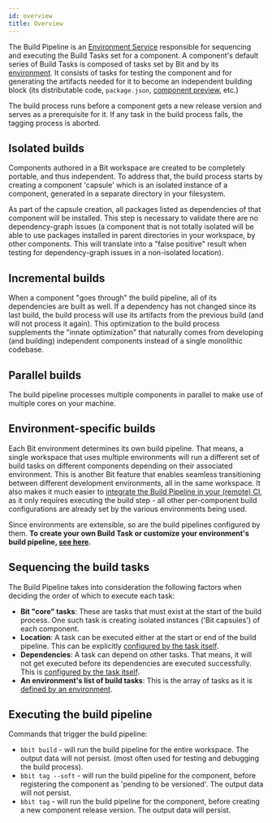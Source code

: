 ```yaml
---
id: overview
title: Overview
---
```

The Build Pipeline is an [Environment Service](/docs/environments/environment-services) responsible for sequencing and executing the Build Tasks set for a component. A component's default series of Build Tasks is composed of tasks set by Bit and by its [environment](/docs/environments/overview). It consists of tasks for testing the component and for generating the artifacts needed for it to become an independent building block (its distributable code, `package.json`, [component preview](todo), etc.)

The build process runs before a component gets a new release version and serves as a prerequisite for it. If any task in the build process fails, the tagging process is aborted.
## Isolated builds
Components authored in a Bit workspace are created to be completely portable, and thus independent. To address that, the build process starts by creating a component 'capsule' which is an isolated instance of a component, generated in a separate directory in your filesystem. 

As part of the capsule creation, all packages listed as dependencies of that component will be installed. This step is necessary to validate there are no dependency-graph issues (a component that is not totally isolated will be able to use packages installed in parent directories in your workspace, by other components. This will translate into a "false positive" result when testing for dependency-graph issues in a non-isolated location).
## Incremental builds
When a component "goes through" the build pipeline, all of its dependencies are built as well. If a dependency has not changed since its last build, the build process will use its artifacts from the previous build (and will not process it again). This optimization to the build process supplements the "innate optimization" that naturally comes from developing (and building) independent components instead of a single monolithic codebase.

## Parallel builds
The build pipeline processes multiple components in parallel to make use of multiple cores on your machine.

## Environment-specific builds
Each Bit environment determines its own build pipeline. That means, a single workspace that uses multiple environments will run a different set of build tasks on different components depending on their associated environment. This is another Bit feature that enables seamless transitioning between different development environments, all in the same workspace. It also makes it much easier to [integrate the Build Pipeline in your (remote) CI](/docs/getting-started/ci-cd), as it only requires executing the build step - all other per-component build configurations are already set by the various environments being used.

Since environments are extensible, so are the build pipelines configured by them. __To create your own Build Task or customize your environment's build pipeline, [see here](/docs/build-pipeline/create-build-task).__
## Sequencing the build tasks
The Build Pipeline takes into consideration the following factors when deciding the order of which to execute each task:
* __Bit "core" tasks__: These are tasks that must exist at the start of the build process. One such task is creating isolated instances ('Bit capsules') of each component.
* __Location__: A task can be executed either at the start or end of the build pipeline. This can be explicitly [configured by the task itself](docs/build-pipeline/create-build-task#append-to-the-start-or-end-of-the-pipeline-in-relation-to-other-tasks).
* __Dependencies__: A task can depend on other tasks. That means, it will not get executed before its dependencies are executed successfully. This is [configured by the task itself](docs/build-pipeline/create-build-task#append-to-the-start-or-end-of-the-pipeline-in-relation-to-other-tasks).
* __An environment's list of build tasks__: This is the array of tasks as it is [defined by an environment](/docs/build-pipeline/create-build-task#override-the-build-pipeline-sequence).

## Executing the build pipeline
Commands that trigger the build pipeline: 
 * `bbit build` - will run the build pipeline for the entire workspace. The output data will not persist. (most often used for testing and debugging the build process).
 * `bbit tag --soft` - will run the build pipeline for the component, before registering the component as 'pending to be versioned'. The output data will not persist.
 * `bbit tag` - will run the build pipeline for the component, before creating a new component release version. The output data will persist.
